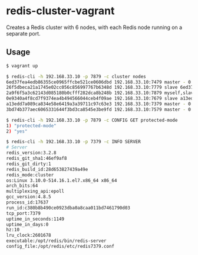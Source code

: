# redis-cluster-vagrantCreates a Redis cluster with 6 nodes, with each Redis node running on a separate port.## Usage```bash$ vagrant up$ redis-cli -h 192.168.33.10 -p 7879 -c cluster nodes6ed37fea4edb86355ce0965ffcbe521ce0606dbd 192.168.33.10:7479 master - 0 1495773652765 2 connected 5461-1092226f5dbeca21a1745e02cc056c856997767b6348d 192.168.33.10:7779 slave 6ed37fea4edb86355ce0965ffcbe521ce0606dbd 0 1495773653782 5 connected2a9f6f5a3c62143d085180b0cfff282dca8b248b 192.168.33.10:7879 myself,slave 3bd74b377aec6065331644f3bd3ca8545e3be9fd 0 0 6 connected0e9340a4f8cd7f9374ea4b494566044ceb4f09ae 192.168.33.10:7679 slave a13edd7a089ca834e58e6419a3a39711c97c63e3 0 1495773653782 4 connecteda13edd7a089ca834e58e6419a3a39711c97c63e3 192.168.33.10:7379 master - 0 1495773651750 1 connected 0-54603bd74b377aec6065331644f3bd3ca8545e3be9fd 192.168.33.10:7579 master - 0 1495773651750 3 connected 10923-16383$ redis-cli -h 192.168.33.10 -p 7879 -c CONFIG GET protected-mode1) "protected-mode"2) "yes"$ redis-cli -h 192.168.33.10 -p 7379 -c INFO SERVER# Serverredis_version:3.2.8redis_git_sha1:46ef9af8redis_git_dirty:1redis_build_id:28d653827439a49eredis_mode:clusteros:Linux 3.10.0-514.16.1.el7.x86_64 x86_64arch_bits:64multiplexing_api:epollgcc_version:4.8.5process_id:17637run_id:c380b8b490ce0923dba0a8caa011bd7461790d03tcp_port:7379uptime_in_seconds:1149uptime_in_days:0hz:10lru_clock:2601678executable:/opt/redis/bin/redis-serverconfig_file:/opt/redis/etc/redis7379.conf```